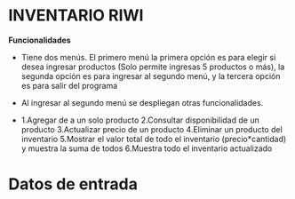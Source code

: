 # INVENTARIO RIWI

**Funcionalidades**
* Tiene dos menús. El primero menú la primera opción es para elegir si desea ingresar productos (Solo permite ingresas 5 productos o más), la segunda opción es para ingresar al segundo menú, y la tercera opción es para salir del programa

* Al ingresar al segundo menú se despliegan otras funcionalidades.
* 1.Agregar de a un solo producto 2.Consultar disponibilidad de un producto 3.Actualizar precio de un producto 4.Eliminar un producto del inventario 5.Mostrar el valor total de todo el inventario (precio*cantidad) y muestra la suma de todos 6.Muestra todo el inventario actualizado 

# Datos de entrada 



